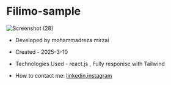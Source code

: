 # Filimo-sample

![Screenshot (28)](https://github.com/user-attachments/assets/5cb9cffd-3b24-406e-b84f-facfbcf5686c)


- Developed by mohammadreza mirzai

- Created - 2025-3-10

- Technologies Used - react.js , Fully responise with Tailwind

- How to contact me: [linkedin](https://www.linkedin.com/in/mohammadrezamirzai/),[instagram](https://www.instagram.com/mamareza_mzz)

